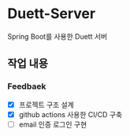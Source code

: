 # Duett-Server
Spring Boot를 사용한 Duett 서버


## 작업 내용
### Feedbaek
- [x] 프로젝트 구조 설계
- [x] github actions 사용한 CI/CD 구축
- [ ] email 인증 로그인 구현
